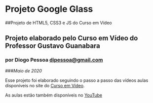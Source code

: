 # Projeto Google Glass 
##Projeto de HTML5, CSS3 e JS do Curso em Vídeo
## Projeto elaborado pelo Curso em Vídeo do Professor Gustavo Guanabara
### por Diogo Pessoa dipessoa@gmail.com 
###_Maio de 2020_

Esse projeto foi elaborado seguindo o passo a passo das vídeos aulas disponíveis no site do [Curso em Vídeo](www.cursoemvideo.com).

As aulas estão também disponíveis no [YouTube](https://www.youtube.com/channel/UCrWvhVmt0Qac3HgsjQK62FQ)

